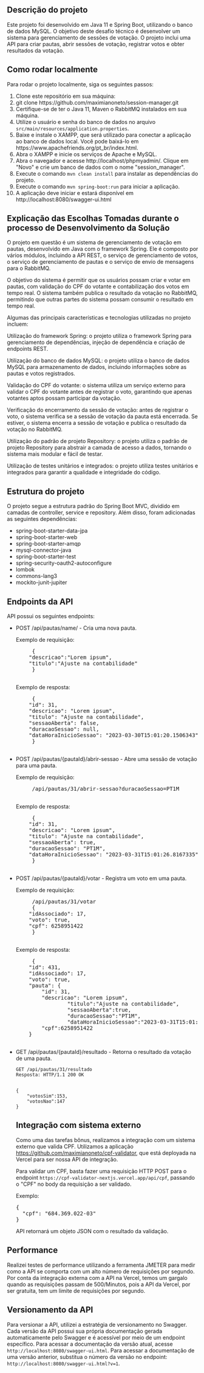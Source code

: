 <h2>Descrição do projeto</h2>
<p>Este projeto foi desenvolvido em Java 11 e Spring Boot, utilizando o banco de dados MySQL. O objetivo deste desafio técnico é desenvolver um sistema para gerenciamento de sessões de votação. O projeto inclui uma API para criar pautas, abrir sessões de votação, registrar votos e obter resultados da votação.</p>

<h2>Como rodar localmente</h2>
<p>Para rodar o projeto localmente, siga os seguintes passos:</p>

<ol>
    <li>Clone este repositório em sua máquina:</li>
    <li>git clone https://github.com/maximianoneto/session-manager.git</li>
    <li>Certifique-se de ter o Java 11, Maven o RabbitMQ instalados em sua máquina.</li>
    <li>Utilize o usuário e senha do banco de dados no arquivo <code>src/main/resources/application.properties</code>.</li>
	<li>Baixe e instale o XAMPP, que será utilizado para conectar a aplicação ao banco de dados local. Você pode baixá-lo em https://www.apachefriends.org/pt_br/index.html.</li>
	<li>Abra o XAMPP e inicie os serviços de Apache e MySQL.</li>
    <li>Abra o navegador e acesse http://localhost/phpmyadmin/. Clique em "Novo" e crie um banco de dados com o nome "session_manager".</li>
    <li>Execute o comando <code>mvn clean install</code> para instalar as dependências do projeto.</li>
    <li>Execute o comando <code>mvn spring-boot:run</code> para iniciar a aplicação.</li>
    <li>A aplicação deve iniciar e estará disponível em http://localhost:8080/swagger-ui.html</li>
</ol>

<h2> Explicação das Escolhas Tomadas durante o processo de Desenvolvimento da Solução </h2>
<p>O projeto em questão é um sistema de gerenciamento de votação em pautas, desenvolvido em Java com o framework Spring. Ele é composto por vários módulos, incluindo a API REST, o serviço de gerenciamento de votos, o serviço de gerenciamento de pautas e o serviço de envio de mensagens para o RabbitMQ.

O objetivo do sistema é permitir que os usuários possam criar e votar em pautas, com validação do CPF do votante e contabilização dos votos em tempo real. O sistema também publica o resultado da votação no RabbitMQ, permitindo que outras partes do sistema possam consumir o resultado em tempo real.

Algumas das principais características e tecnologias utilizadas no projeto incluem:

Utilização do framework Spring: o projeto utiliza o framework Spring para gerenciamento de dependências, injeção de dependência e criação de endpoints REST.

Utilização do banco de dados MySQL: o projeto utiliza o banco de dados MySQL para armazenamento de dados, incluindo informações sobre as pautas e votos registrados.

Validação do CPF do votante: o sistema utiliza um serviço externo para validar o CPF do votante antes de registrar o voto, garantindo que apenas votantes aptos possam participar da votação.

Verificação do encerramento da sessão de votação: antes de registrar o voto, o sistema verifica se a sessão de votação da pauta está encerrada. Se estiver, o sistema encerra a sessão de votação e publica o resultado da votação no RabbitMQ.

Utilização do padrão de projeto Repository: o projeto utiliza o padrão de projeto Repository para abstrair a camada de acesso a dados, tornando o sistema mais modular e fácil de testar.

Utilização de testes unitários e integrados: o projeto utiliza testes unitários e integrados para garantir a qualidade e integridade do código.</p>

<h2>Estrutura do projeto</h2>
<p>O projeto segue a estrutura padrão do Spring Boot MVC, dividido em camadas de controller, service e repository. Além disso, foram adicionadas as seguintes dependências:</p>

<ul>
	<li>spring-boot-starter-data-jpa</li>
	<li>spring-boot-starter-web</li>
	<li>spring-boot-starter-amqp</li>
	<li>mysql-connector-java</li>
	<li>spring-boot-starter-test</li>
	<li>spring-security-oauth2-autoconfigure</li>
	<li>lombok</li>
	<li>commons-lang3</li>
	<li>mockito-junit-jupiter</li>
</ul>

<h2>Endpoints da API</h2>
<p>API possui os seguintes endpoints:</p>

<ul>
	<li>POST /api/pautas/name/ - Cria uma nova pauta.</li>
     <p>Exemplo de requisição:</p>
     <pre>
     {
	"descricao":"Lorem ipsum",
	"titulo":"Ajuste na contabilidade"
     }
     </pre>
     <p>Exemplo de resposta:</p>
     <pre>
     {
	"id": 31,
	"descricao": "Lorem ipsum",
	"titulo": "Ajuste na contabilidade",
	"sessaoAberta": false,
	"duracaoSessao": null,
	"dataHoraInicioSessao": "2023-03-30T15:01:20.1506343"
     }
     </pre>
	<li>POST /api/pautas/{pautaId}/abrir-sessao - Abre uma sessão de votação para uma pauta.</li>
     <p>Exemplo de requisição:</p>
     <pre>
     /api/pautas/31/abrir-sessao?duracaoSessao=PT1M
     </pre>
     <p>Exemplo de resposta:</p>
     <pre>
     {
	"id": 31,
	"descricao": "Lorem ipsum",
	"titulo": "Ajuste na contabilidade",
	"sessaoAberta": true,
	"duracaoSessao": "PT1M",
	"dataHoraInicioSessao": "2023-03-31T15:01:26.8167335"
     }
     </pre>
	<li>POST /api/pautas/{pautaId}/votar - Registra um voto em uma pauta.</li>
     <p>Exemplo de requisição:</p>
     <pre>
     /api/pautas/31/votar
     {
	"idAssociado": 17,
	"voto": true,
	"cpf": 6258951422
     }
     </pre>
     <p>Exemplo de resposta:</p>
     <pre>
     {
	"id": 431,
	"idAssociado": 17,
	"voto": true,
	"pauta": {
		"id": 31,
		"descricao": "Lorem ipsum",
                "titulo":"Ajuste na contabilidade",
                "sessaoAberta":true,
                "duracaoSessao":"PT1M",
                "dataHoraInicioSessao":"2023-03-31T15:01:26.8167335"},
        "cpf":6258951422
    }
</code>
</pre>

<li>GET /api/pautas/{pautaId}/resultado - Retorna o resultado da votação de uma pauta.</li>

<pre><code>GET /api/pautas/31/resultado
Resposta: HTTP/1.1 200 OK


{
    "votosSim":153,
    "votosNao":147
}</code></pre>

<h2>Integração com sistema externo</h2>
<p>Como uma das tarefas bônus, realizamos a integração com um sistema externo que valida CPF. Utilizamos a aplicação <a href="https://github.com/maximianoneto/cpf-validator" target="_blank">https://github.com/maximianoneto/cpf-validator</a>, que está deployada na Vercel para ser nossa API de integração.</p>
<p>Para validar um CPF, basta fazer uma requisição HTTP POST para o endpoint <code>https://cpf-validator-nextjs.vercel.app/api/cpf</code>, passando o "CPF" no body da requisição a ser validado. 
<p> Exemplo: </p>

<pre>
{ 
  "cpf": "684.369.022-03" 
}
</pre>


</p> API retornará um objeto JSON com o resultado da validação.</ul>



<h2>Performance</h2>
<p>Realizei testes de performance utilizando a ferramenta JMETER para medir como a API se comporta com um alto número de requisições por segundo. Por conta da integração externa com a API na Vercel, temos um gargalo quando as requisições passam de 500/Minutos, pois a API da Vercel, por ser gratuita, tem um limite de requisições por segundo.</p>

<h2>Versionamento da API</h2>
<p>Para versionar a API, utilizei a estratégia de versionamento no Swagger. Cada versão da API possui sua própria documentação gerada automaticamente pelo Swagger e é acessível por meio de um endpoint específico. Para acessar a documentação da versão atual, acesse <code>http://localhost:8080/swagger-ui.html</code>. Para acessar a documentação de uma versão anterior, substitua o número da versão no endpoint: <code>http://localhost:8080/swagger-ui.html?v=1</code>.</p>
